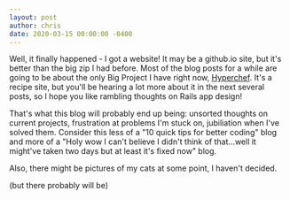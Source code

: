 ```yaml
---
layout: post
author: chris
date: 2020-03-15 00:00:00 -0400
---
```


Well, it finally happened - I got a website! It may be a github.io site, but
it's better than the big zip I had before. Most of the blog posts for a while
are going to be about the only Big Project I have right now,
[Hyperchef](https://hyperchef.herokuapp.com). It's a recipe site, but you'll
be hearing a lot more about it in the next several posts, so I hope you like
rambling thoughts on Rails app design!

That's what this blog will probably end up being: unsorted thoughts on current
projects, frustration at problems I'm stuck on, jubiliation when I've solved
them. Consider this less of a "10 quick tips for better coding" blog and more
of a "Holy wow I can't believe I didn't think of that...well it might've taken
two days but at least it's fixed now" blog.

Also, there might be pictures of my cats at some point, I haven't decided.

(but there probably will be)
